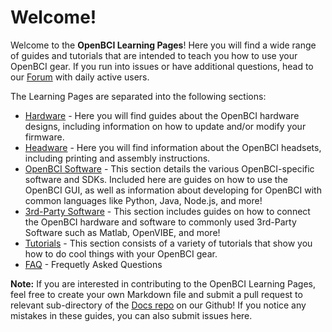 # Welcome!


Welcome to the **OpenBCI Learning Pages**! Here you will find a wide range of guides and tutorials that are intended to teach you how to use your OpenBCI gear. If you run into issues or have additional questions, head to our [Forum](http://openbci.com/index.php/forum/) with daily active users.

The Learning Pages are separated into the following sections:

* [Hardware](http://docs.openbci.com/Hardware) - Here you will find guides about the OpenBCI hardware designs, including information on how to update and/or modify your firmware.
* [Headware](http://docs.openbci.com/Headware) - Here you will find information about the OpenBCI headsets, including printing and assembly instructions.
* [OpenBCI Software](http://docs.openbci.com/OpenBCI%20Software) - This section details the various OpenBCI-specific software and SDKs. Included here are guides on how to use the OpenBCI GUI, as well as information about developing for OpenBCI with common languages like Python, Java, Node.js, and more!
* [3rd-Party Software](http://docs.openbci.com/3rd%20Party%20Software) - This section includes guides on how to connect the OpenBCI hardware and software to commonly used 3rd-Party Software such as Matlab, OpenVIBE, and more!
* [Tutorials](http://docs.openbci.com/Tutorials) - This section consists of a variety of tutorials that show you how to do cool things with your OpenBCI gear. 
* [FAQ](http://docs.openbci.com/FAQ) - Frequetly Asked Questions

**Note:** If you are interested in contributing to the OpenBCI Learning Pages, feel free to create your own Markdown file and submit a pull request to relevant sub-directory of the [Docs repo](https://github.com/openbci/docs) on our Github! If you notice any mistakes in these guides, you can also submit issues here. 



